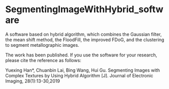 # SegmentingImageWithHybrid_software
A software based on hybrid algorithm,  which combines the Gaussian filter, the mean shift method, the FloodFill, the improved FDoG, and the clustering to segment metallographic images.

The work has been published. If you use the software for your research, please cite the reference as follows:

Yuexing Han*, Chuanbin Lai, Bing Wang, Hui Gu. Segmenting Images with Complex Textures by Using Hybrid Algorithm [J]. Journal of Electronic Imaging,  28(1):13-30,2019
